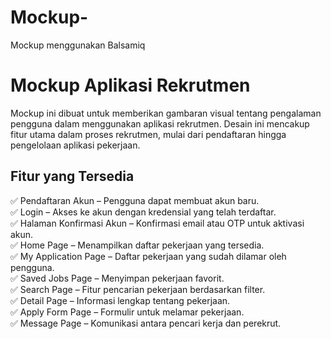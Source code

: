 # Mockup-
Mockup menggunakan Balsamiq
#  Mockup Aplikasi Rekrutmen

Mockup ini dibuat untuk memberikan gambaran visual tentang pengalaman pengguna dalam menggunakan aplikasi rekrutmen. Desain ini mencakup fitur utama dalam proses rekrutmen, mulai dari pendaftaran hingga pengelolaan aplikasi pekerjaan.

##  Fitur yang Tersedia

✅  Pendaftaran Akun  – Pengguna dapat membuat akun baru.  
✅  Login  – Akses ke akun dengan kredensial yang telah terdaftar.  
✅  Halaman Konfirmasi Akun  – Konfirmasi email atau OTP untuk aktivasi akun.  
✅  Home Page  – Menampilkan daftar pekerjaan yang tersedia.  
✅  My Application Page  – Daftar pekerjaan yang sudah dilamar oleh pengguna.  
✅  Saved Jobs Page  – Menyimpan pekerjaan favorit.  
✅  Search Page  – Fitur pencarian pekerjaan berdasarkan filter.  
✅  Detail Page  – Informasi lengkap tentang pekerjaan.  
✅  Apply Form Page  – Formulir untuk melamar pekerjaan.  
✅  Message Page  – Komunikasi antara pencari kerja dan perekrut.  


